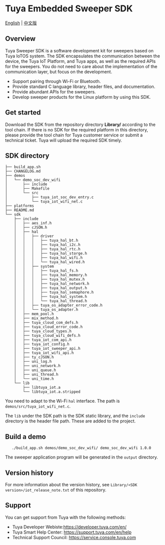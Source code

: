 # Tuya Embedded Sweeper SDK

[English](README.md) | [中文版](README_cn.md)

## Overview

Tuya Sweeper SDK is a software development kit for sweepers based on Tuya IoTOS system. The SDK encapsulates the communication between the device, the Tuya IoT Platform, and Tuya apps, as well as the required APIs for the sweepers. You do not need to care about the implementation of the communication layer, but focus on the development.

* Support pairing through Wi-Fi or Bluetooth.
* Provide standard C language library, header files, and documentation.
* Provide abundant APIs for the sweepers.
* Develop sweeper products for the Linux platform by using this SDK.

## Get started

Download the SDK from the repository directory **Library/<SDK version>** according to the tool chain. If there is no SDK for the required platform in this directory, please provide the tool chain for Tuya customer service or submit a technical ticket. Tuya will upload the required SDK timely.


## SDK directory

```
├── build_app.sh
├── CHANGELOG.md
├── demos
│   └── demo_soc_dev_wifi
│       ├── include
│       ├── Makefile
│       └── src
│           ├── tuya_iot_soc_dev_entry.c
│           └── tuya_iot_wifi_net.c
├── platforms
├── README.md
└── sdk
    ├── include
    │   ├── aes_inf.h
    │   ├── cJSON.h
    │   ├── hal
    │   │   ├── driver
    │   │   │   ├── tuya_hal_bt.h
    │   │   │   ├── tuya_hal_i2c.h
    │   │   │   ├── tuya_hal_rtc.h
    │   │   │   ├── tuya_hal_storge.h
    │   │   │   ├── tuya_hal_wifi.h
    │   │   │   └── tuya_hal_wired.h
    │   │   ├── system
    │   │   │   ├── tuya_hal_fs.h
    │   │   │   ├── tuya_hal_memory.h
    │   │   │   ├── tuya_hal_mutex.h
    │   │   │   ├── tuya_hal_network.h
    │   │   │   ├── tuya_hal_output.h
    │   │   │   ├── tuya_hal_semaphore.h
    │   │   │   ├── tuya_hal_system.h
    │   │   │   └── tuya_hal_thread.h
    │   │   ├── tuya_os_adapter_error_code.h
    │   │   └── tuya_os_adapter.h
    │   ├── mem_pool.h
    │   ├── mix_method.h
    │   ├── tuya_cloud_com_defs.h
    │   ├── tuya_cloud_error_code.h
    │   ├── tuya_cloud_types.h
    │   ├── tuya_cloud_wifi_defs.h
    │   ├── tuya_iot_com_api.h
    │   ├── tuya_iot_config.h
    │   ├── tuya_iot_sweeper_api.h
    │   ├── tuya_iot_wifi_api.h
    │   ├── ty_cJSON.h
    │   ├── uni_log.h
    │   ├── uni_network.h
    │   ├── uni_queue.h
    │   ├── uni_thread.h
    │   └── uni_time.h
    └── lib
        ├── libtuya_iot.a
        └── libtuya_iot.a.stripped
```

You need to adapt to the Wi-Fi `hal` interface. The path is `demos/src/tuya_iot_wifi_net.c`.

The `lib` under the SDK path is the SDK static library, and the `include` directory is the header file path. These are added to the project.

## Build a demo

 ```
    ./build_app.sh demos/demo_soc_dev_wifi/ demo_soc_dev_wifi 1.0.0
 ```
 
 The sweeper application program will be generated in the `output` directory.
 
## Version history

For more information about the version history, see `Library/<SDK version>/iot_release_note.txt` of this repository.

## Support

You can get support from Tuya with the following methods:

- Tuya Developer Webiste:https://developer.tuya.com/en/
- Tuya Smart Help Center: https://support.tuya.com/en/help
- Technical Support Council: https://service.console.tuya.com


